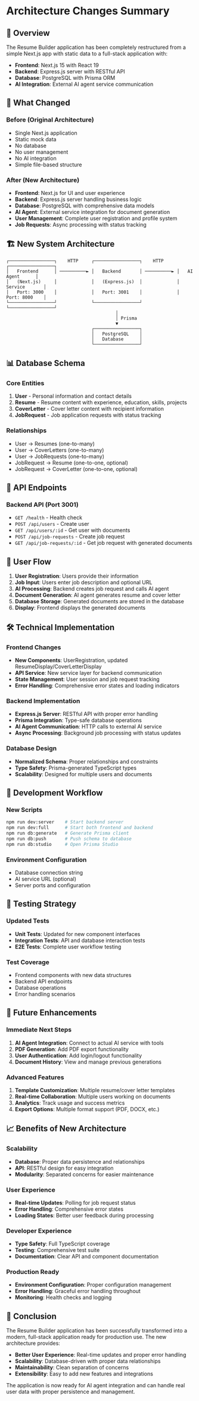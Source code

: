 # Architecture Changes Summary

## 🎯 Overview

The Resume Builder application has been completely restructured from a simple Next.js app with static data to a full-stack application with:

- **Frontend**: Next.js 15 with React 19
- **Backend**: Express.js server with RESTful API
- **Database**: PostgreSQL with Prisma ORM
- **AI Integration**: External AI agent service communication

## 🔄 What Changed

### Before (Original Architecture)
- Single Next.js application
- Static mock data
- No database
- No user management
- No AI integration
- Simple file-based structure

### After (New Architecture)
- **Frontend**: Next.js for UI and user experience
- **Backend**: Express.js server handling business logic
- **Database**: PostgreSQL with comprehensive data models
- **AI Agent**: External service integration for document generation
- **User Management**: Complete user registration and profile system
- **Job Requests**: Async processing with status tracking

## 🏗️ New System Architecture

```
┌─────────────────┐    HTTP     ┌─────────────────┐    HTTP     ┌─────────────────┐
│   Frontend      │ ──────────► │   Backend       │ ──────────► │   AI Agent      │
│   (Next.js)     │             │   (Express.js)  │             │   Service       │
│   Port: 3000    │             │   Port: 3001    │             │   Port: 8000    │
└─────────────────┘             └─────────────────┘             └─────────────────┘
                                         │
                                         │ Prisma
                                         ▼
                                ┌─────────────────┐
                                │   PostgreSQL    │
                                │   Database      │
                                └─────────────────┘
```

## 📊 Database Schema

### Core Entities
1. **User** - Personal information and contact details
2. **Resume** - Resume content with experience, education, skills, projects
3. **CoverLetter** - Cover letter content with recipient information
4. **JobRequest** - Job application requests with status tracking

### Relationships
- User → Resumes (one-to-many)
- User → CoverLetters (one-to-many)
- User → JobRequests (one-to-many)
- JobRequest → Resume (one-to-one, optional)
- JobRequest → CoverLetter (one-to-one, optional)

## 🔌 API Endpoints

### Backend API (Port 3001)
- `GET /health` - Health check
- `POST /api/users` - Create user
- `GET /api/users/:id` - Get user with documents
- `POST /api/job-requests` - Create job request
- `GET /api/job-requests/:id` - Get job request with generated documents

## 🔄 User Flow

1. **User Registration**: Users provide their information
2. **Job Input**: Users enter job description and optional URL
3. **AI Processing**: Backend creates job request and calls AI agent
4. **Document Generation**: AI agent generates resume and cover letter
5. **Database Storage**: Generated documents are stored in the database
6. **Display**: Frontend displays the generated documents

## 🛠️ Technical Implementation

### Frontend Changes
- **New Components**: UserRegistration, updated ResumeDisplay/CoverLetterDisplay
- **API Service**: New service layer for backend communication
- **State Management**: User session and job request tracking
- **Error Handling**: Comprehensive error states and loading indicators

### Backend Implementation
- **Express.js Server**: RESTful API with proper error handling
- **Prisma Integration**: Type-safe database operations
- **AI Agent Communication**: HTTP calls to external AI service
- **Async Processing**: Background job processing with status updates

### Database Design
- **Normalized Schema**: Proper relationships and constraints
- **Type Safety**: Prisma-generated TypeScript types
- **Scalability**: Designed for multiple users and documents

## 🚀 Development Workflow

### New Scripts
```bash
npm run dev:server    # Start backend server
npm run dev:full      # Start both frontend and backend
npm run db:generate   # Generate Prisma client
npm run db:push       # Push schema to database
npm run db:studio     # Open Prisma Studio
```

### Environment Configuration
- Database connection string
- AI service URL (optional)
- Server ports and configuration

## 🧪 Testing Strategy

### Updated Tests
- **Unit Tests**: Updated for new component interfaces
- **Integration Tests**: API and database interaction tests
- **E2E Tests**: Complete user workflow testing

### Test Coverage
- Frontend components with new data structures
- Backend API endpoints
- Database operations
- Error handling scenarios

## 🔮 Future Enhancements

### Immediate Next Steps
1. **AI Agent Integration**: Connect to actual AI service with tools
2. **PDF Generation**: Add PDF export functionality
3. **User Authentication**: Add login/logout functionality
4. **Document History**: View and manage previous generations

### Advanced Features
1. **Template Customization**: Multiple resume/cover letter templates
2. **Real-time Collaboration**: Multiple users working on documents
3. **Analytics**: Track usage and success metrics
4. **Export Options**: Multiple format support (PDF, DOCX, etc.)

## 📈 Benefits of New Architecture

### Scalability
- **Database**: Proper data persistence and relationships
- **API**: RESTful design for easy integration
- **Modularity**: Separated concerns for easier maintenance

### User Experience
- **Real-time Updates**: Polling for job request status
- **Error Handling**: Comprehensive error states
- **Loading States**: Better user feedback during processing

### Developer Experience
- **Type Safety**: Full TypeScript coverage
- **Testing**: Comprehensive test suite
- **Documentation**: Clear API and component documentation

### Production Ready
- **Environment Configuration**: Proper configuration management
- **Error Handling**: Graceful error handling throughout
- **Monitoring**: Health checks and logging

## 🎉 Conclusion

The Resume Builder application has been successfully transformed into a modern, full-stack application ready for production use. The new architecture provides:

- **Better User Experience**: Real-time updates and proper error handling
- **Scalability**: Database-driven with proper data relationships
- **Maintainability**: Clean separation of concerns
- **Extensibility**: Easy to add new features and integrations

The application is now ready for AI agent integration and can handle real user data with proper persistence and management.